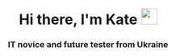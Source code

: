 <h1 align="center">Hi there, I'm Kate
<img src="https://github.com/blackcater/raw/main/images/Hi.gif" height="32"/></h1>
<h3 align="center">IT novice and future tester from Ukraine</h3>
